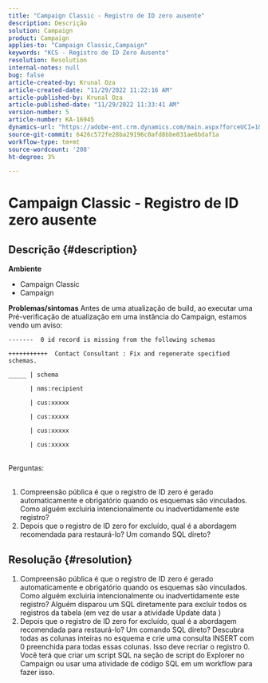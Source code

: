 ```yaml
---
title: "Campaign Classic - Registro de ID zero ausente"
description: Descrição
solution: Campaign
product: Campaign
applies-to: "Campaign Classic,Campaign"
keywords: "KCS - Registro de ID Zero Ausente"
resolution: Resolution
internal-notes: null
bug: false
article-created-by: Krunal Oza
article-created-date: "11/29/2022 11:22:16 AM"
article-published-by: Krunal Oza
article-published-date: "11/29/2022 11:33:41 AM"
version-number: 5
article-number: KA-16945
dynamics-url: "https://adobe-ent.crm.dynamics.com/main.aspx?forceUCI=1&pagetype=entityrecord&etn=knowledgearticle&id=95a25d0f-d86f-ed11-9561-6045bd006a22"
source-git-commit: 6426c572fe28ba29196c0afd8bbe031ae6bdaf1a
workflow-type: tm+mt
source-wordcount: '208'
ht-degree: 3%

---
```


# Campaign Classic - Registro de ID zero ausente

## Descrição {#description}

<b>Ambiente</b>
- Campaign Classic
- Campaign



<b>Problemas/sintomas</b>
Antes de uma atualização de build, ao executar uma Pré-verificação de atualização em uma instância do Campaign, estamos vendo um aviso:


```
-------  0 id record is missing from the following schemas

+++++++++++  Contact Consultant : Fix and regenerate specified schemas.

_____ | schema                   

      | nms:recipient            

      | cus:xxxxx     

      | cus:xxxxx         

      | cus:xxxxx        

      | cus:xxxxx
```

<br>Perguntas:<br><br>


1. Compreensão pública é que o registro de ID zero é gerado automaticamente e obrigatório quando os esquemas são vinculados. Como alguém excluiria intencionalmente ou inadvertidamente este registro?
2. Depois que o registro de ID zero for excluído, qual é a abordagem recomendada para restaurá-lo? Um comando SQL direto?



## Resolução {#resolution}


1. Compreensão pública é que o registro de ID zero é gerado automaticamente e obrigatório quando os esquemas são vinculados. Como alguém excluiria intencionalmente ou inadvertidamente este registro? Alguém disparou um SQL diretamente para excluir todos os registros da tabela (em vez de usar a atividade Update data )
2. Depois que o registro de ID zero for excluído, qual é a abordagem recomendada para restaurá-lo? Um comando SQL direto? Descubra todas as colunas inteiras no esquema e crie uma consulta INSERT com 0 preenchida para todas essas colunas. Isso deve recriar o registro 0. Você terá que criar um script SQL na seção de script do Explorer no Campaign ou usar uma atividade de código SQL em um workflow para fazer isso.

